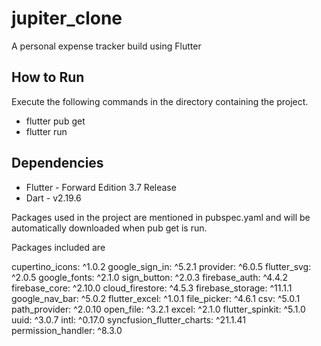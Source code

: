 # jupiter_clone

A personal expense tracker build using Flutter

## How to Run

Execute the following commands in the directory containing the project.

- flutter pub get
- flutter run

## Dependencies

- Flutter - Forward Edition 3.7 Release
- Dart - v2.19.6
 
Packages used in the project are mentioned in pubspec.yaml and will be automatically downloaded when pub get is run.

Packages included are 

  cupertino_icons: ^1.0.2
  google_sign_in: ^5.2.1
  provider: ^6.0.5
  flutter_svg: ^2.0.5
  google_fonts: ^2.1.0
  sign_button: ^2.0.3
  firebase_auth: ^4.4.2
  firebase_core: ^2.10.0
  cloud_firestore: ^4.5.3
  firebase_storage: ^11.1.1
  google_nav_bar: ^5.0.2
  flutter_excel: ^1.0.1
  file_picker: ^4.6.1
  csv: ^5.0.1
  path_provider: ^2.0.10
  open_file: ^3.2.1
  excel: ^2.1.0
  flutter_spinkit: ^5.1.0
  uuid: ^3.0.7
  intl: ^0.17.0
  syncfusion_flutter_charts: ^21.1.41
  permission_handler: ^8.3.0
